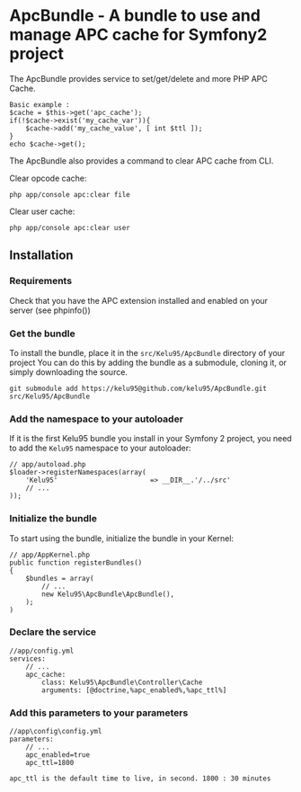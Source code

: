 ApcBundle - A bundle to use and manage APC cache for Symfony2 project
=====================================================================

The ApcBundle provides service to set/get/delete and more PHP APC Cache.

	Basic example :	
	$cache = $this->get('apc_cache');
	if(!$cache->exist('my_cache_var')){
		$cache->add('my_cache_value', [ int $ttl ]);
	}
	echo $cache->get();


The ApcBundle also provides a command to clear APC cache from CLI.

Clear opcode cache:
	
	php app/console apc:clear file

Clear user cache:
	
	php app/console apc:clear user


## Installation

### Requirements

Check that you have the APC extension installed and enabled on your server (see phpinfo())

### Get the bundle

To install the bundle, place it in the `src/Kelu95/ApcBundle` directory of your project
You can do this by adding the bundle as a submodule, cloning it, or simply downloading the source.

    git submodule add https://kelu95@github.com/kelu95/ApcBundle.git src/Kelu95/ApcBundle

### Add the namespace to your autoloader

If it is the first Kelu95 bundle you install in your Symfony 2 project, you
need to add the `Kelu95` namespace to your autoloader:

    // app/autoload.php
    $loader->registerNamespaces(array(
        'Kelu95'                       => __DIR__.'/../src'
        // ...
    ));

### Initialize the bundle

To start using the bundle, initialize the bundle in your Kernel:
	
	// app/AppKernel.php
    public function registerBundles()
    {
        $bundles = array(
            // ...
            new Kelu95\ApcBundle\ApcBundle(),
        );
    )

### Declare the service

	//app/config.yml
	services: 
		// ...
	    apc_cache:
	        class: Kelu95\ApcBundle\Controller\Cache
	        arguments: [@doctrine,%apc_enabled%,%apc_ttl%]


### Add this parameters to your parameters
	
	//app\config\config.yml
	parameters:
		// ...
		apc_enabled=true
    	apc_ttl=1800 

	apc_ttl is the default time to live, in second. 1800 : 30 minutes
